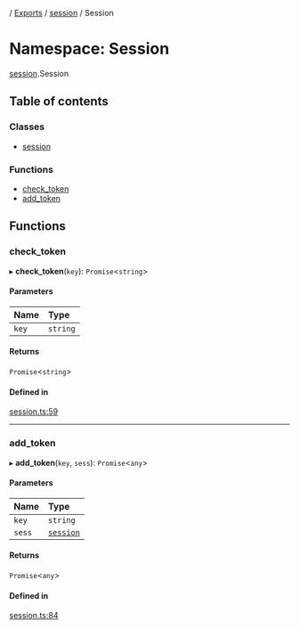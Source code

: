 [](../README.md) / [Exports](../modules.md) / [session](session.md) / Session

# Namespace: Session

[session](session.md).Session

## Table of contents

### Classes

- [session](../classes/session.Session.session.md)

### Functions

- [check\_token](session.Session.md#check_token)
- [add\_token](session.Session.md#add_token)

## Functions

### check\_token

▸ **check_token**(`key`): `Promise`<`string`\>

#### Parameters

| Name | Type |
| :------ | :------ |
| `key` | `string` |

#### Returns

`Promise`<`string`\>

#### Defined in

[session.ts:59](https://github.com/ieigen/eigen_service/blob/1208a86/src/session.ts#L59)

___

### add\_token

▸ **add_token**(`key`, `sess`): `Promise`<`any`\>

#### Parameters

| Name | Type |
| :------ | :------ |
| `key` | `string` |
| `sess` | [`session`](../classes/session.Session.session.md) |

#### Returns

`Promise`<`any`\>

#### Defined in

[session.ts:84](https://github.com/ieigen/eigen_service/blob/1208a86/src/session.ts#L84)

